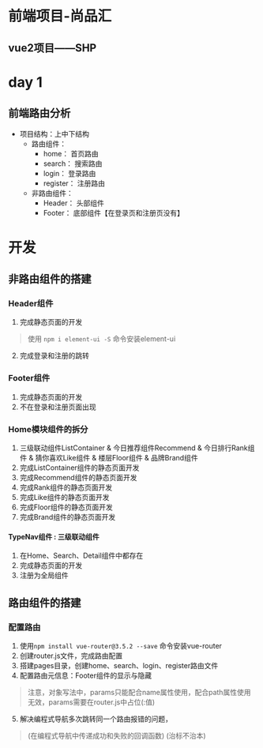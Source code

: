 # 前端项目-尚品汇
## vue2项目——SHP

# day 1
## 前端路由分析
+ 项目结构：上中下结构
    + 路由组件：
        + home： 首页路由
        + search： 搜索路由
        + login： 登录路由
        + register： 注册路由
    + 非路由组件：
        + Header： 头部组件
        + Footer： 底部组件【在登录页和注册页没有】

# 开发
## 非路由组件的搭建
### Header组件
1. 完成静态页面的开发
> 使用 `npm i element-ui -S` 命令安装element-ui
2. 完成登录和注册的跳转

### Footer组件
1. 完成静态页面的开发
2. 不在登录和注册页面出现

### Home模块组件的拆分
1. 三级联动组件ListContainer & 今日推荐组件Recommend & 今日排行Rank组件 & 猜你喜欢Like组件 & 楼层Floor组件 & 品牌Brand组件
2. 完成ListContainer组件的静态页面开发
3. 完成Recommend组件的静态页面开发
4. 完成Rank组件的静态页面开发
5. 完成Like组件的静态页面开发
6. 完成Floor组件的静态页面开发
6. 完成Brand组件的静态页面开发

#### TypeNav组件 : 三级联动组件
1. 在Home、Search、Detail组件中都存在
2. 完成静态页面的开发
3. 注册为全局组件

## 路由组件的搭建
### 配置路由
1. 使用`npm install vue-router@3.5.2 --save` 命令安装vue-router
2. 创建router.js文件，完成路由配置
3. 搭建pages目录，创建home、search、login、register路由文件
4. 配置路由元信息：Footer组件的显示与隐藏
> 注意，对象写法中，params只能配合name属性使用，配合path属性使用无效，params需要在router.js中占位(:值)
5. 解决编程式导航多次跳转同一个路由报错的问题，
> (在编程式导航中传递成功和失败的回调函数) (治标不治本)

